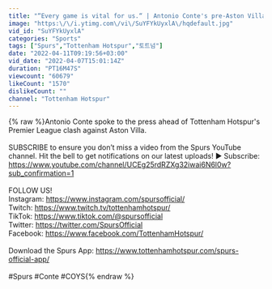```yaml
---
title: "“Every game is vital for us.“ | Antonio Conte's pre-Aston Villa press conference"
image: "https:\/\/i.ytimg.com\/vi\/SuYFYkUyxlA\/hqdefault.jpg"
vid_id: "SuYFYkUyxlA"
categories: "Sports"
tags: ["Spurs","Tottenham Hotspur","토트넘"]
date: "2022-04-11T09:19:56+03:00"
vid_date: "2022-04-07T15:01:14Z"
duration: "PT16M47S"
viewcount: "60679"
likeCount: "1570"
dislikeCount: ""
channel: "Tottenham Hotspur"
---
```

{% raw %}Antonio Conte spoke to the press ahead of Tottenham Hotspur's Premier League clash against Aston Villa.<br /><br />SUBSCRIBE to ensure you don’t miss a video from the Spurs YouTube channel. Hit the bell to get notifications on our latest uploads! ► Subscribe: <a rel="nofollow" target="blank" href="https://www.youtube.com/channel/UCEg25rdRZXg32iwai6N6l0w?sub_confirmation=1">https://www.youtube.com/channel/UCEg25rdRZXg32iwai6N6l0w?sub_confirmation=1</a> <br /><br />FOLLOW US!<br />Instagram: <a rel="nofollow" target="blank" href="https://www.instagram.com/spursofficial/">https://www.instagram.com/spursofficial/</a><br />Twitch: <a rel="nofollow" target="blank" href="https://www.twitch.tv/tottenhamhotspur/">https://www.twitch.tv/tottenhamhotspur/</a><br />TikTok: <a rel="nofollow" target="blank" href="https://www.tiktok.com/@spursofficial">https://www.tiktok.com/@spursofficial</a><br />Twitter: <a rel="nofollow" target="blank" href="https://twitter.com/SpursOfficial">https://twitter.com/SpursOfficial</a><br />Facebook: <a rel="nofollow" target="blank" href="https://www.facebook.com/TottenhamHotspur/">https://www.facebook.com/TottenhamHotspur/</a><br /><br />Download the Spurs App: <a rel="nofollow" target="blank" href="https://www.tottenhamhotspur.com/spurs-official-app/">https://www.tottenhamhotspur.com/spurs-official-app/</a><br /><br />#Spurs #Conte #COYS{% endraw %}
